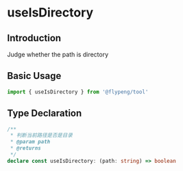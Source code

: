 # useIsDirectory

## Introduction

Judge whether the path is directory

## Basic Usage

```ts
import { useIsDirectory } from '@flypeng/tool'
```

## Type Declaration

```ts
/**
 * 判断当前路径是否是目录
 * @param path
 * @returns
 */
declare const useIsDirectory: (path: string) => boolean
```
